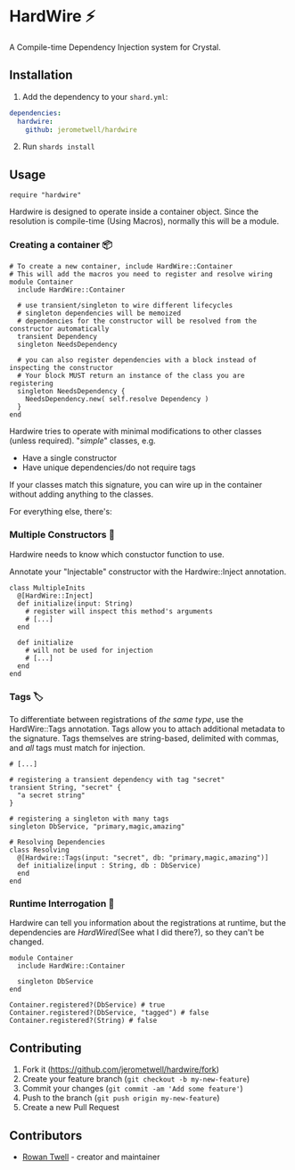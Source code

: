 # HardWire ⚡

A Compile-time Dependency Injection system for Crystal.

## Installation

1. Add the dependency to your `shard.yml`:

```yaml
dependencies:
  hardwire:
    github: jerometwell/hardwire
```

2. Run `shards install`

## Usage

```crystal
require "hardwire"
```

Hardwire is designed to operate inside a container object. 
Since the resolution is compile-time (Using Macros), normally this will be a module.

### Creating a container 📦
```crystal
# To create a new container, include HardWire::Container
# This will add the macros you need to register and resolve wiring
module Container
  include HardWire::Container

  # use transient/singleton to wire different lifecycles
  # singleton dependencies will be memoized
  # dependencies for the constructor will be resolved from the constructor automatically
  transient Dependency
  singleton NeedsDependency

  # you can also register dependencies with a block instead of inspecting the constructor
  # Your block MUST return an instance of the class you are registering
  singleton NeedsDependency {
    NeedsDependency.new( self.resolve Dependency )
  }
end
```

Hardwire tries to operate with minimal modifications to other classes (unless required).
"_simple_" classes, e.g.
  * Have a single constructor
  * Have unique dependencies/do not require tags

If your classes match this signature, you can wire up in the container without adding anything to the classes.

For everything else, there's:

### Multiple Constructors 🚧
Hardwire needs to know which constuctor function to use.

Annotate your "Injectable" constructor with the Hardwire::Inject annotation.
```crystal
class MultipleInits
  @[HardWire::Inject]
  def initialize(input: String)
    # register will inspect this method's arguments
    # [...]
  end

  def initialize
    # will not be used for injection
    # [...]
  end
end
```

### Tags 🏷
To differentiate between registrations of _the same type_, use the HardWire::Tags annotation. 
Tags allow you to attach additional metadata to the signature. Tags themselves are string-based, delimited with commas, and _all_ tags must match for injection.


```crystal
# [...]

# registering a transient dependency with tag "secret"
transient String, "secret" {
  "a secret string"
}

# registering a singleton with many tags
singleton DbService, "primary,magic,amazing"

# Resolving Dependencies
class Resolving
  @[Hardwire::Tags(input: "secret", db: "primary,magic,amazing")]
  def initialize(input : String, db : DbService)
  end
end
```

### Runtime Interrogation 👀
Hardwire can tell you information about the registrations at runtime, but the dependencies are _HardWired_(See what I did there?), so they can't be changed. 

```crystal
module Container
  include HardWire::Container

  singleton DbService
end

Container.registered?(DbService) # true
Container.registered?(DbService, "tagged") # false
Container.registered?(String) # false
```

## Contributing

1. Fork it (<https://github.com/jerometwell/hardwire/fork>)
2. Create your feature branch (`git checkout -b my-new-feature`)
3. Commit your changes (`git commit -am 'Add some feature'`)
4. Push to the branch (`git push origin my-new-feature`)
5. Create a new Pull Request

## Contributors

- [Rowan Twell](https://github.com/jerometwell) - creator and maintainer
